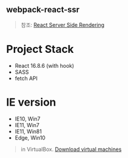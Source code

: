 webpack-react-ssr
---
> 참조: [React Server Side Rendering](https://dev-momo.tistory.com/entry/React-Server-Side-Rendering#recentComments)

# Project Stack
- React 16.8.6 (with hook)
- SASS
- fetch API

# IE version
- IE10, Win7
- IE11, Win7
- IE11, Win81
- Edge, Win10
> in VirtualBox. [Download virtual machines](https://developer.microsoft.com/en-us/microsoft-edge/tools/vms/)
